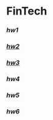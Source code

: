 # FinTech
### *hw1*
### [*hw2*](https://www.youtube.com/watch?v=2R5UBtN_2SM&feature=youtu.be)
### [*hw3*](https://www.youtube.com/watch?v=9P9PlCctCDQ)
### *hw4*
### *hw5*
### *hw6*
